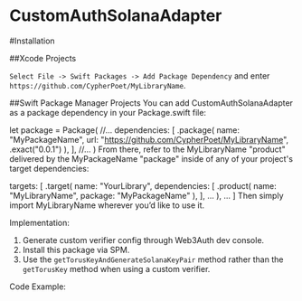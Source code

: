 # CustomAuthSolanaAdapter



#Installation

##Xcode Projects

`Select File -> Swift Packages -> Add Package Dependency` and enter `https://github.com/CypherPoet/MyLibraryName`.

##Swift Package Manager Projects
You can add CustomAuthSolanaAdapter as a package dependency in your Package.swift file:

let package = Package(
    //...
    dependencies: [
        .package(
            name: "MyPackageName",
            url: "https://github.com/CypherPoet/MyLibraryName",
            .exact("0.0.1")
        ),
    ],
    //...
)
From there, refer to the MyLibraryName "product" delivered by the MyPackageName "package" inside of any of your project's target dependencies:

targets: [
    .target(
        name: "YourLibrary",
        dependencies: [
            .product(
                name: "MyLibraryName",
                package: "MyPackageName"
            ),
        ],
        ...
    ),
    ...
]
Then simply import MyLibraryName wherever you’d like to use it.



Implementation:

1. Generate custom verifier config through Web3Auth dev console.
2. Install this package via SPM.
3. Use the `getTorusKeyAndGenerateSolanaKeyPair` method rather than the `getTorusKey` method when using a custom verifier.

Code Example:


